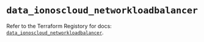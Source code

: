 # `data_ionoscloud_networkloadbalancer`

Refer to the Terraform Registory for docs: [`data_ionoscloud_networkloadbalancer`](https://registry.terraform.io/providers/ionos-cloud/ionoscloud/6.4.7/docs/data-sources/networkloadbalancer).
